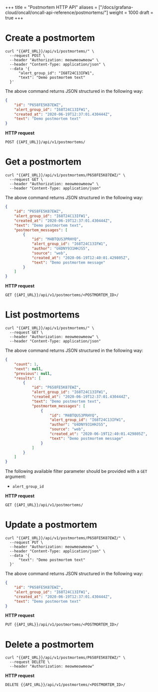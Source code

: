 +++
title = "Postmortem HTTP API"
aliases = ["/docs/grafana-cloud/oncall/oncall-api-reference/postmortems/"]
weight = 1000
draft = true
+++

# Create a postmortem

```shell
curl "{{API_URL}}/api/v1/postmortems/" \
  --request POST \
  --header "Authorization: meowmeowmeow" \
  --header "Content-Type: application/json" \
  --data '{
      "alert_group_id": "I68T24C13IFW1",
      "text": "Demo postmortem text"
  }'
```

The above command returns JSON structured in the following way:

```json
{
    "id": "P658FE5K87EWZ",
    "alert_group_id": "I68T24C13IFW1",
    "created_at": "2020-06-19T12:37:01.430444Z",
    "text": "Demo postmortem text"
}
``` 

**HTTP request**

`POST {{API_URL}}/api/v1/postmortems/`

# Get a postmortem

```shell
curl "{{API_URL}}/api/v1/postmortems/P658FE5K87EWZ/" \
  --request GET \
  --header "Authorization: meowmeowmeow" \
  --header "Content-Type: application/json"
```

The above command returns JSON structured in the following way:

```json
{
    "id": "P658FE5K87EWZ",
    "alert_group_id": "I68T24C13IFW1",
    "created_at": "2020-06-19T12:37:01.430444Z",
    "text": "Demo postmortem text",
    "postmortem_messages": [
        {
            "id": "M4BTQUS3PRHYQ",
            "alert_group_id": "I68T24C13IFW1",
            "author": "U4DNY931HHJS5",
            "source": "web",
            "created_at": "2020-06-19T12:40:01.429805Z",
            "text": "Demo postmortem message"
        }
    ]
}
```

**HTTP request**

`GET {{API_URL}}/api/v1/postmortems/<POSTMORTEM_ID>/`

# List postmortems

```shell
curl "{{API_URL}}/api/v1/postmortems/" \
  --request GET \
  --header "Authorization: meowmeowmeow" \
  --header "Content-Type: application/json"
```

The above command returns JSON structured in the following way:

```json
{
    "count": 1,
    "next": null,
    "previous": null,
    "results": [
        {
            "id": "P658FE5K87EWZ",
            "alert_group_id": "I68T24C13IFW1",
            "created_at": "2020-06-19T12:37:01.430444Z",
            "text": "Demo postmortem text",
            "postmortem_messages": [
                {
                    "id": "M4BTQUS3PRHYQ",
                    "alert_group_id": "I68T24C13IFW1",
                    "author": "U4DNY931HHJS5",
                    "source": "web",
                    "created_at": "2020-06-19T12:40:01.429805Z",
                    "text": "Demo postmortem message"
                }
            ]
        }
    ]
}
```

The following available filter parameter should be provided with a `GET` argument:

* `alert_group_id`

**HTTP request**

`GET {{API_URL}}/api/v1/postmortems/`

# Update a postmortem

```shell
curl "{{API_URL}}/api/v1/postmortems/P658FE5K87EWZ/" \
  --request PUT \
  --header "Authorization: meowmeowmeow" \
  --header "Content-Type: application/json" \
  --data '{
      "text": "Demo postmortem text"
  }'
```

The above command returns JSON structured in the following way:

```json
{
    "id": "P658FE5K87EWZ",
    "alert_group_id": "I68T24C13IFW1",
    "created_at": "2020-06-19T12:37:01.430444Z",
    "text": "Demo postmortem text"
}
```

**HTTP request**

`PUT {{API_URL}}/api/v1/postmortems/<POSTMORTEM_ID>/`

# Delete a postmortem

```shell
curl "{{API_URL}}/api/v1/postmortems/P658FE5K87EWZ/" \
  --request DELETE \
  --header "Authorization: meowmeowmeow"
```

**HTTP request**

`DELETE {{API_URL}}/api/v1/postmortems/<POSTMORTEM_ID>/`